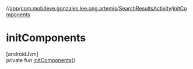 //[app](../../../index.md)/[com.mobdeve.gonzales.lee.ong.artemis](../index.md)/[SearchResultsActivity](index.md)/[initComponents](init-components.md)

# initComponents

[androidJvm]\
private fun [initComponents](init-components.md)()
